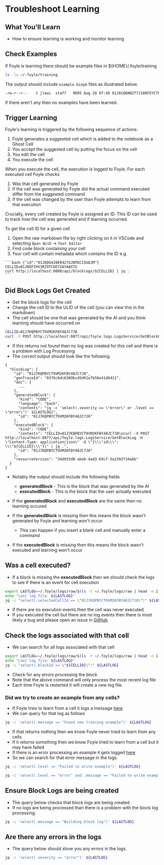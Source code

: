 # Troubleshoot Learning

## What You'll Learn

* How to ensure learning is working and monitor learning

## Check Examples

If Foyle is learning there should be example files in ${HOME}/.foyle/training

```sh {"id":"01J6DFZ9V3R29TCDEY2AYA8XTV"}
ls -la ~/.foyle/training
```

The output should include `example.binpb` files as illustrated below.

```sh
-rw-r--r--    1 jlewi  staff   9895 Aug 28 07:46 01J6CQ6N02T7J16RFEYCT8KYWP.example.binpb
```

If there aren't any then no examples have been learned.

## Trigger Learning

Foyle's learning is triggered by the following sequence of actions:

1. Foyle generates a suggested cell which is added to the notebook as a Ghost Cell
1. You accept the suggested cell by putting the focus on the cell
1. You edit the cell 
1. You execute the cell

When you execute the cell, the execution is logged to Foyle. For each executed cell Foyle checks

1. Was that cell generated by Foyle
1. If the cell was generated by Foyle did the actual command executed differ from the suggested command
1. If the cell was changed by the user than Foyle attempts to learn from that execution

Crucially, every cell created by Foyle is assigned an ID. This ID can be used to track how
the cell was generated and if learning occurred.

To get the cell ID for a given cell

1. Open the raw markdown file by right clicking on it in VSCode and selecting `Open With` -> `Text Editor`
1. Find code block containing your cell
1. Your cell will contain metadata which contains the ID e.g. 

````
```bash {"id":"01J6DG428ER427GJNTKC15G6JM"}
CELLID=01J6DFZ9V3R29TCDEY2AYA8XTV
curl http://localhost:8080/api/blocklogs/${CELLID} | jq .
```
````

## Did Block Logs Get Created

* Get the block logs for the cell
* Change the cell ID to the ULID of the cell (you can view this in the markdown)
* The cell should be one that was generated by the AI and you think learning should have occurred on

```bash {"id":"01J7KQPBYCT9VM2KFBY48JC7J0"}
CELLID=01J7KQPBYCT9VM2KFBY48JC7J0
curl -X POST http://localhost:8877/api/foyle.logs.LogsService/GetBlockLog -H "Content-Type: application/json" -d "{\"id\": \"${CELLID}\"}" | jq .
```

* If this returns not found then no log was created for this cell and there is a problem with Log Processing
* The correct output should look like the following

```
{
  "blockLog": {
    "id": "01J7KQPBYCT9VM2KFBY48JC7J0",
    "genTraceId": "0376c6dc6309bcd5d61e7b56e41d6411",
    "doc": {
      ...
    },
    "generatedBlock": {
      "kind": "CODE",
      "language": "bash",
      "contents": "jq -c 'select(.severity == \"error\" or .level == \"error\")' ${LASTLOG}",
      "id": "01J7KQPBYCT9VM2KFBY48JC7J0"
    },
    "executedBlock": {
      "kind": "CODE",
      "contents": "CELLID=01J7KQPBYCT9VM2KFBY48JC7J0\ncurl -X POST http://localhost:8877/api/foyle.logs.LogsService/GetBlockLog -H \"Content-Type: application/json\" -d \"{\\\"id\\\": \\\"${CELLID}\\\"}\" | jq .",
      "id": "01J7KQPBYCT9VM2KFBY48JC7J0"
    },
    "resourceVersion": "34d933d8-abe6-4ad3-b9cf-5a2392f34abb"
  }
}
```

* Notably the output should include the following fields

  * **generatedBlock** - This is the block that was generated by the AI
  * **executedBlock** - This is the block that the user actually executed

* If the **generatedBlock** and **executedBlock** are the same then no learning occured
* If the **generatedBlock** is missing then this means the block wasn't generated by Foyle and learning won't occur
  * This can happen if you insert a blank cell and manually enter a command
* If the **executedBlock** is missing then this means the block wasn't executed and learning won't occur

## Was a cell executed?

* If a block is missing the **executedBlock** then we should check the logs to see if there is an event for cell execution

```bash {"id":"01J7KRKB395JKKTEYYR5Q5T699"}
export LASTLOG=~/.foyle/logs/raw/$(ls -t ~/.foyle/logs/raw | head -n 1 )
echo "Last log file: ${LASTLOG}"
jq -c "select(.selectedCellId == \"01J7KQPBYCT9VM2KFBY48JC7J0\")" ${LASTLOG}
```

* If there are no execution events then the cell was never executed
* If you executed the cell but there are no log events then there is most likely a bug and please open an issue in [GitHub](https://github.com/jlewi/foyle/issues)

## Check the logs associated with that cell

* We can search for all logs associated with that cell

```bash {"id":"01J6DG8266XWR99MWK7WZHQAJM"}
export LASTLOG=~/.foyle/logs/raw/$(ls -t ~/.foyle/logs/raw | head -n 1 )
echo "Last log file: ${LASTLOG}"
jq -c "select(.blockId == \"${CELLID}\")" ${LASTLOG}
```

* Check for any errors processing the block
* Note that the above command will only process the most recent log file
* Each time Foyle is restarted it will create a new log file.

### Did we try to create an example from any cells?

* If Foyle tries to learn from a cell it logs a message [here](https://github.com/jlewi/foyle/blob/4288e91ac805b46103d94230b32dd1bc2f957095/app/pkg/learn/learner.go#L155)
* We can query for that log as follows

```bash {"id":"01J6DH6PRXKD55RQ6333AQH3V7"}
jq -c 'select(.message == "Found new training example")' ${LASTLOG}
```

* If that returns nothing then we know Foyle never tried to learn from any cells
* If it returns something then we know Foyle tried to learn from a cell but it may have failed
* If there is an error processing an example it gets logged [here](https://github.com/jlewi/foyle/blob/4288e91ac805b46103d94230b32dd1bc2f957095/app/pkg/learn/learner.go#L205)
* So we can search for that error message in the logs

```bash {"id":"01J6DHB6FMBF40E5WP0ZACR3B2"}
jq -c 'select(.level == "Failed to write example")' ${LASTLOG}
```

```bash {"id":"01J6DHBT7E3HJ6C7JMTKPHH4XE"}
jq -c 'select(.level == "error" and .message == "Failed to write example")' ${LASTLOG}
```

## Ensure Block Logs are being created

* The query below checks that block logs are being created.
* If no logs are being processed than there is a problem with the block log processing.

```bash {"id":"01J6DGNE5HPMA77YBCTXMA3K7Y"}
jq -c 'select(.message == "Building block log")' ${LASTLOG}
```

## Are there any errors in the logs

* The query below should show you any errors in the logs.

```bash {"id":"01J6DHD60NEVF7J6KF4Q26FWBG"}
jq -c 'select(.severity == "error")' ${LASTLOG}
```